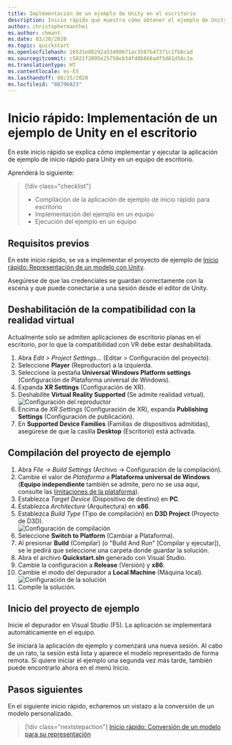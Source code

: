 ```yaml
---
title: Implementación de un ejemplo de Unity en el escritorio
description: Inicio rápido que muestra cómo obtener el ejemplo de Unity en un equipo de escritorio
author: christophermanthei
ms.author: chmant
ms.date: 03/20/2020
ms.topic: quickstart
ms.openlocfilehash: 26531e80292a53400671ac3507b47371c1fbbcad
ms.sourcegitcommit: c5021f2095e25750eb34fd0b866adf5d81d56c3a
ms.translationtype: HT
ms.contentlocale: es-ES
ms.lasthandoff: 08/25/2020
ms.locfileid: "88796823"
---
```

# <a name="quickstart-deploy-unity-sample-to-desktop"></a>Inicio rápido: Implementación de un ejemplo de Unity en el escritorio

En este inicio rápido se explica cómo implementar y ejecutar la aplicación de ejemplo de inicio rápido para Unity en un equipo de escritorio.

Aprenderá lo siguiente:

> [!div class="checklist"]
>
>* Compilación de la aplicación de ejemplo de inicio rápido para escritorio
>* Implementación del ejemplo en un equipo
>* Ejecución del ejemplo en un equipo

## <a name="prerequisites"></a>Requisitos previos

En este inicio rápido, se va a implementar el proyecto de ejemplo de [Inicio rápido: Representación de un modelo con Unity](render-model.md).

Asegúrese de que las credenciales se guardan correctamente con la escena y que puede conectarse a una sesión desde el editor de Unity.

## <a name="disable-virtual-reality-support"></a>Deshabilitación de la compatibilidad con la realidad virtual

Actualmente solo se admiten aplicaciones de escritorio planas en el escritorio, por lo que la compatibilidad con VR debe estar deshabilitada.

1. Abra *Edit > Project Settings...* (Editar > Configuración del proyecto).
1. Seleccione **Player** (Reproductor) a la izquierda.
1. Seleccione la pestaña **Universal Windows Platform settings** (Configuración de Plataforma universal de Windows).
1. Expanda **XR Settings** (Configuración de XR).
1. Deshabilite **Virtual Reality Supported** (Se admite realidad virtual).\
    ![Configuración del reproductor](./media/unity-disable-xr.png)
1. Encima de *XR Settings* (Configuración de XR), expanda **Publishing Settings** (Configuración de publicación).
1. En **Supported Device Families** (Familias de dispositivos admitidas), asegúrese de que la casilla **Desktop** (Escritorio) está activada.

## <a name="build-the-sample-project"></a>Compilación del proyecto de ejemplo

1. Abra *File -> Build Settings* (Archivo -> Configuración de la compilación).
1. Cambie el valor de *Plataforma* a **Plataforma universal de Windows** (**Equipo independiente** también se admite, pero no se usa aquí, consulte las [limitaciones de la plataforma](../reference/limits.md#platform-limitations)).
1. Establezca *Target Device* (Dispositivo de destino) en **PC**.
1. Establezca *Architecture* (Arquitectura) en **x86**.
1. Establezca *Build Type* (Tipo de compilación) en **D3D Project** (Proyecto de D3D).\
  ![Configuración de compilación](./media/unity-build-settings-pc.png)
1. Seleccione **Switch to Platform** (Cambiar a Plataforma).
1. Al presionar **Build** (Compilar) (o "Build And Run" [Compilar y ejecutar]), se le pedirá que seleccione una carpeta donde guardar la solución.
1. Abra el archivo **Quickstart.sln** generado con Visual Studio.
1. Cambie la configuración a **Release** (Versión) y **x86**.
1. Cambie el modo del depurador a **Local Machine** (Máquina local).\
  ![Configuración de la solución](./media/unity-deploy-config-pc.png)
1. Compile la solución.

## <a name="launch-the-sample-project"></a>Inicio del proyecto de ejemplo

Inicie el depurador en Visual Studio (F5). La aplicación se implementará automáticamente en el equipo.

Se iniciará la aplicación de ejemplo y comenzará una nueva sesión. Al cabo de un rato, la sesión está lista y aparece el modelo representado de forma remota.
Si quiere iniciar el ejemplo una segunda vez más tarde, también puede encontrarlo ahora en el menú Inicio.

## <a name="next-steps"></a>Pasos siguientes

En el siguiente inicio rápido, echaremos un vistazo a la conversión de un modelo personalizado.

> [!div class="nextstepaction"]
> [Inicio rápido: Conversión de un modelo para su representación](convert-model.md)
